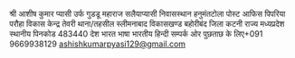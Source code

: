 श्री आशीष कुमार प्यासी उर्फ गुडडू महाराज सलैयाप्यासी निवासस्थान हनुमंतटोला पोस्ट आफिस पिपरिया परौहा विकास केन्द्र तेवरी थाना/तहसील स्लीमनाबाद विकासखण्ड बहोरीबंद जिला कटनी राज्य मध्यप्रदेश स्थानीय पिनकोड 483440 देश भारत भाषा भारतीय हिन्दी 
सम्पर्क ओर पुछताछ के लिए+091 9669938129
ashishkumarpyasi129@gmail.com
